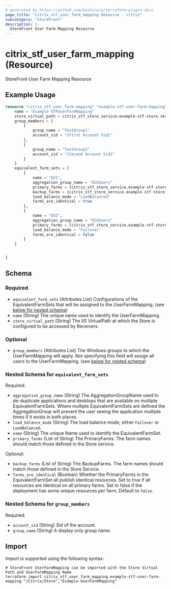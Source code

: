 ```yaml
---
# generated by https://github.com/hashicorp/terraform-plugin-docs
page_title: "citrix_stf_user_farm_mapping Resource - citrix"
subcategory: "StoreFront"
description: |-
  StoreFront User Farm Mapping Resource
---
```


# citrix_stf_user_farm_mapping (Resource)

StoreFront User Farm Mapping Resource

## Example Usage

```terraform
resource "citrix_stf_user_farm_mapping" "example-stf-user-farm-mapping" {
    name = "Example STFUserFarmMapping"
    store_virtual_path = citrix_stf_store_service.example-stf-store-service.virtual_path
    group_members = [
        {
            group_name = "TestGroup1"
            account_sid = "{First Account Sid}"
        },
        {
            group_name = "TestGroup2"
            account_sid = "{Second Account Sid}"
        }
    ]
    equivalent_farm_sets = [
        {
            name = "EU1",
            aggregation_group_name = "EU1Users"
            primary_farms = [citrix_stf_store_service.example-stf-store-service.farms.0.farm_name]
            backup_farms = [citrix_stf_store_service.example-stf-store-service.farms.1.farm_name]
            load_balance_mode = "LoadBalanced"
            farms_are_identical = true
        },
        {
            name = "EU2",
            aggregation_group_name = "EU2Users"
            primary_farms = [citrix_stf_store_service.example-stf-store-service.farms.1.farm_name]
            load_balance_mode = "Failover"
            farms_are_identical = false
        }
    ]


}
```

<!-- schema generated by tfplugindocs -->
## Schema

### Required

- `equivalent_farm_sets` (Attributes List) Configurations of the EquivalentFarmSets that will be assigned to the UserFarmMapping. (see [below for nested schema](#nestedatt--equivalent_farm_sets))
- `name` (String) The unique name used to identify the UserFarmMapping.
- `store_virtual_path` (String) The IIS VirtualPath at which the Store is configured to be accessed by Receivers.

### Optional

- `group_members` (Attributes List) The Windows groups to which the UserFarmMapping will apply. Not specifying this field will assign all users to the UserFarmMapping. (see [below for nested schema](#nestedatt--group_members))

<a id="nestedatt--equivalent_farm_sets"></a>
### Nested Schema for `equivalent_farm_sets`

Required:

- `aggregation_group_name` (String) The AggregationGroupName used to de-duplicate applications and desktops that are available on multiple EquivalentFarmSets. Where multiple EquivalentFarmSets are defined the AggregationGroup will prevent the user seeing the application multiple times if it exists in both places.
- `load_balance_mode` (String) The load balance mode, either `Failover` or `LoadBalanced`.
- `name` (String) The unique Name used to identify the EquivalentFarmSet.
- `primary_farms` (List of String) The PrimaryFarms. The farm names should match those defined in the Store service.

Optional:

- `backup_farms` (List of String) The BackupFarms. The farm names should match those defined in the Store Service.
- `farms_are_identical` (Boolean) Whether the PrimaryFarms in the EquivalentFarmSet all publish identical resources. Set to true if all resources are identical on all primary farms. Set to false if the deployment has some unique resources per farm. Default to `false`.


<a id="nestedatt--group_members"></a>
### Nested Schema for `group_members`

Required:

- `account_sid` (String) Sid of the account.
- `group_name` (String) A display only group name.

## Import

Import is supported using the following syntax:

```shell
# StoreFront UserFarmMapping can be imported with the Store Virtual Path and UserFarmMapping Name
terraform import citrix_stf_user_farm_mapping.example-stf-user-farm-mapping "/Citrix/Store","Example UserFarmMapping"
```
